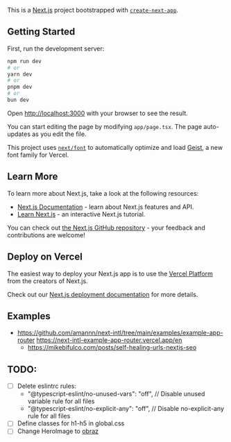 This is a [Next.js](https://nextjs.org) project bootstrapped with [`create-next-app`](https://nextjs.org/docs/app/api-reference/cli/create-next-app).

## Getting Started

First, run the development server:

```bash
npm run dev
# or
yarn dev
# or
pnpm dev
# or
bun dev
```

Open [http://localhost:3000](http://localhost:3000) with your browser to see the result.

You can start editing the page by modifying `app/page.tsx`. The page auto-updates as you edit the file.

This project uses [`next/font`](https://nextjs.org/docs/app/building-your-application/optimizing/fonts) to automatically optimize and load [Geist](https://vercel.com/font), a new font family for Vercel.

## Learn More

To learn more about Next.js, take a look at the following resources:

- [Next.js Documentation](https://nextjs.org/docs) - learn about Next.js features and API.
- [Learn Next.js](https://nextjs.org/learn) - an interactive Next.js tutorial.

You can check out [the Next.js GitHub repository](https://github.com/vercel/next.js) - your feedback and contributions are welcome!

## Deploy on Vercel

The easiest way to deploy your Next.js app is to use the [Vercel Platform](https://vercel.com/new?utm_medium=default-template&filter=next.js&utm_source=create-next-app&utm_campaign=create-next-app-readme) from the creators of Next.js.

Check out our [Next.js deployment documentation](https://nextjs.org/docs/app/building-your-application/deploying) for more details.

## Examples

- https://github.com/amannn/next-intl/tree/main/examples/example-app-router
  https://next-intl-example-app-router.vercel.app/en
  - https://mikebifulco.com/posts/self-healing-urls-nextjs-seo

## TODO:

- [ ] Delete eslintrc rules:
  - "@typescript-eslint/no-unused-vars": "off", // Disable unused variable rule for all files
  - "@typescript-eslint/no-explicit-any": "off", // Disable no-explicit-any rule for all files
- [ ] Define classes for h1-h5 in global.css
- [ ] Change HeroImage to [obraz](https://stock.adobe.com/pl/search?k=grudziadz&asset_id=65177066)
